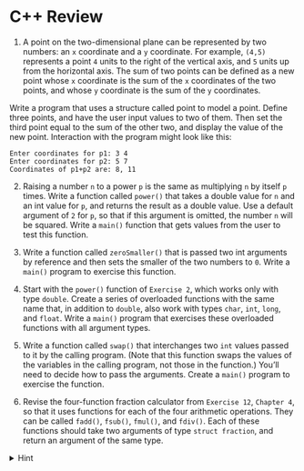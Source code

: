 # C++ Review

1. A point on the two-dimensional plane can be represented by two numbers: an `x` coordinate and a `y` coordinate. For example, `(4,5)` represents a point `4` units to the right of the vertical axis, and `5` units up from the horizontal axis. The sum of two points can be defined as a new point whose `x` coordinate is the sum of the `x` coordinates of the two points, and whose `y` coordinate is the sum of the `y` coordinates.

Write a program that uses a structure called point to model a point. Define three points, and have the user input values to two of them. Then set the third point equal to the sum of the other two, and display the value of the new point. Interaction with the program might look like this:

```
Enter coordinates for p1: 3 4
Enter coordinates for p2: 5 7
Coordinates of p1+p2 are: 8, 11
```

2. Raising a number `n` to a power `p` is the same as multiplying `n` by itself `p` times. Write a function called `power()` that takes a double value for `n` and an int value for `p`, and returns the result as a double value. Use a default argument of `2` for `p`, so that if this argument is omitted, the number `n` will be squared. Write a `main()` function that gets values from the user to test this function.

3. Write a function called `zeroSmaller()` that is passed two int arguments by reference and then sets the smaller of the two numbers to `0`. Write a `main()` program to exercise this function.

4. Start with the `power()` function of `Exercise 2`, which works only with type `double`. Create a series of overloaded functions with the same name that, in addition to `double`, also work with types `char`, `int`, `long`, and `float`. Write a `main()` program that exercises these overloaded functions with all argument types.

5. Write a function called `swap()` that interchanges two `int` values passed to it by the calling program. (Note that this function swaps the values of the variables in the calling program, not those in the function.) You’ll need to decide how to pass the arguments. Create a `main()` program to exercise the function.

6. Revise the four-function fraction calculator from `Exercise 12`, `Chapter 4`, so that it uses functions for each of the four arithmetic operations. They can be called `fadd()`, `fsub()`, `fmul()`, and `fdiv()`. Each of these functions should take two arguments of type `struct fraction`, and return an argument of the same type.

<details>
<summary> Hint </summary>

```cpp
#include <iostream>

using namespace std;

struct Fraction {
  int num;
  int den;
};

void print(const Fraction &frac) { cout << frac.num << '/' << frac.den; }

Fraction fadd(const Fraction &f1, const Fraction &f2) {
  int num = f1.num * f2.den + f1.den * f2.num;
  int den = f1.den * f2.den;
  return {num, den};
}

int main() {
  Fraction x = {1, 2}, y = {1, 2};
  // x + y

  // x - y

  // x * y

  // x / y

  return 0;
}
```

</details>
